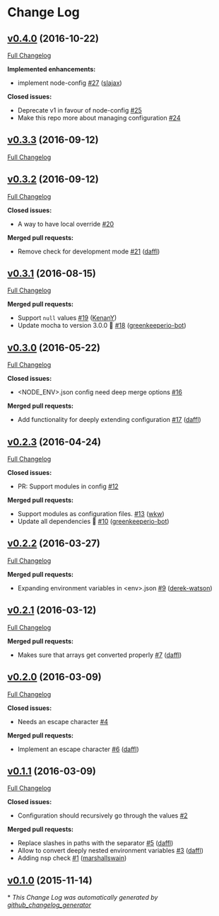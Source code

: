 # Change Log

## [v0.4.0](https://github.com/feathersjs/feathers-configuration/tree/v0.4.0) (2016-10-22)
[Full Changelog](https://github.com/feathersjs/feathers-configuration/compare/v0.3.3...v0.4.0)

**Implemented enhancements:**

- implement node-config [\#27](https://github.com/feathersjs/feathers-configuration/pull/27) ([slajax](https://github.com/slajax))

**Closed issues:**

- Deprecate v1 in favour of node-config [\#25](https://github.com/feathersjs/feathers-configuration/issues/25)
- Make this repo more about managing configuration [\#24](https://github.com/feathersjs/feathers-configuration/issues/24)

## [v0.3.3](https://github.com/feathersjs/feathers-configuration/tree/v0.3.3) (2016-09-12)
[Full Changelog](https://github.com/feathersjs/feathers-configuration/compare/v0.3.2...v0.3.3)

## [v0.3.2](https://github.com/feathersjs/feathers-configuration/tree/v0.3.2) (2016-09-12)
[Full Changelog](https://github.com/feathersjs/feathers-configuration/compare/v0.3.1...v0.3.2)

**Closed issues:**

- A way to have local override [\#20](https://github.com/feathersjs/feathers-configuration/issues/20)

**Merged pull requests:**

- Remove check for development mode [\#21](https://github.com/feathersjs/feathers-configuration/pull/21) ([daffl](https://github.com/daffl))

## [v0.3.1](https://github.com/feathersjs/feathers-configuration/tree/v0.3.1) (2016-08-15)
[Full Changelog](https://github.com/feathersjs/feathers-configuration/compare/v0.3.0...v0.3.1)

**Merged pull requests:**

- Support `null` values [\#19](https://github.com/feathersjs/feathers-configuration/pull/19) ([KenanY](https://github.com/KenanY))
- Update mocha to version 3.0.0 🚀 [\#18](https://github.com/feathersjs/feathers-configuration/pull/18) ([greenkeeperio-bot](https://github.com/greenkeeperio-bot))

## [v0.3.0](https://github.com/feathersjs/feathers-configuration/tree/v0.3.0) (2016-05-22)
[Full Changelog](https://github.com/feathersjs/feathers-configuration/compare/v0.2.3...v0.3.0)

**Closed issues:**

- \<NODE\_ENV\>.json config need deep merge options [\#16](https://github.com/feathersjs/feathers-configuration/issues/16)

**Merged pull requests:**

- Add functionality for deeply extending configuration [\#17](https://github.com/feathersjs/feathers-configuration/pull/17) ([daffl](https://github.com/daffl))

## [v0.2.3](https://github.com/feathersjs/feathers-configuration/tree/v0.2.3) (2016-04-24)
[Full Changelog](https://github.com/feathersjs/feathers-configuration/compare/v0.2.2...v0.2.3)

**Closed issues:**

- PR: Support modules in config [\#12](https://github.com/feathersjs/feathers-configuration/issues/12)

**Merged pull requests:**

- Support modules as configuration files. [\#13](https://github.com/feathersjs/feathers-configuration/pull/13) ([wkw](https://github.com/wkw))
- Update all dependencies 🌴 [\#10](https://github.com/feathersjs/feathers-configuration/pull/10) ([greenkeeperio-bot](https://github.com/greenkeeperio-bot))

## [v0.2.2](https://github.com/feathersjs/feathers-configuration/tree/v0.2.2) (2016-03-27)
[Full Changelog](https://github.com/feathersjs/feathers-configuration/compare/v0.2.1...v0.2.2)

**Merged pull requests:**

- Expanding environment variables in \<env\>.json [\#9](https://github.com/feathersjs/feathers-configuration/pull/9) ([derek-watson](https://github.com/derek-watson))

## [v0.2.1](https://github.com/feathersjs/feathers-configuration/tree/v0.2.1) (2016-03-12)
[Full Changelog](https://github.com/feathersjs/feathers-configuration/compare/v0.2.0...v0.2.1)

**Merged pull requests:**

- Makes sure that arrays get converted properly [\#7](https://github.com/feathersjs/feathers-configuration/pull/7) ([daffl](https://github.com/daffl))

## [v0.2.0](https://github.com/feathersjs/feathers-configuration/tree/v0.2.0) (2016-03-09)
[Full Changelog](https://github.com/feathersjs/feathers-configuration/compare/v0.1.1...v0.2.0)

**Closed issues:**

- Needs an escape character [\#4](https://github.com/feathersjs/feathers-configuration/issues/4)

**Merged pull requests:**

- Implement an escape character [\#6](https://github.com/feathersjs/feathers-configuration/pull/6) ([daffl](https://github.com/daffl))

## [v0.1.1](https://github.com/feathersjs/feathers-configuration/tree/v0.1.1) (2016-03-09)
[Full Changelog](https://github.com/feathersjs/feathers-configuration/compare/v0.1.0...v0.1.1)

**Closed issues:**

- Configuration should recursively go through the values  [\#2](https://github.com/feathersjs/feathers-configuration/issues/2)

**Merged pull requests:**

- Replace slashes in paths with the separator [\#5](https://github.com/feathersjs/feathers-configuration/pull/5) ([daffl](https://github.com/daffl))
- Allow to convert deeply nested environment variables [\#3](https://github.com/feathersjs/feathers-configuration/pull/3) ([daffl](https://github.com/daffl))
- Adding nsp check [\#1](https://github.com/feathersjs/feathers-configuration/pull/1) ([marshallswain](https://github.com/marshallswain))

## [v0.1.0](https://github.com/feathersjs/feathers-configuration/tree/v0.1.0) (2015-11-14)


\* *This Change Log was automatically generated by [github_changelog_generator](https://github.com/skywinder/Github-Changelog-Generator)*
